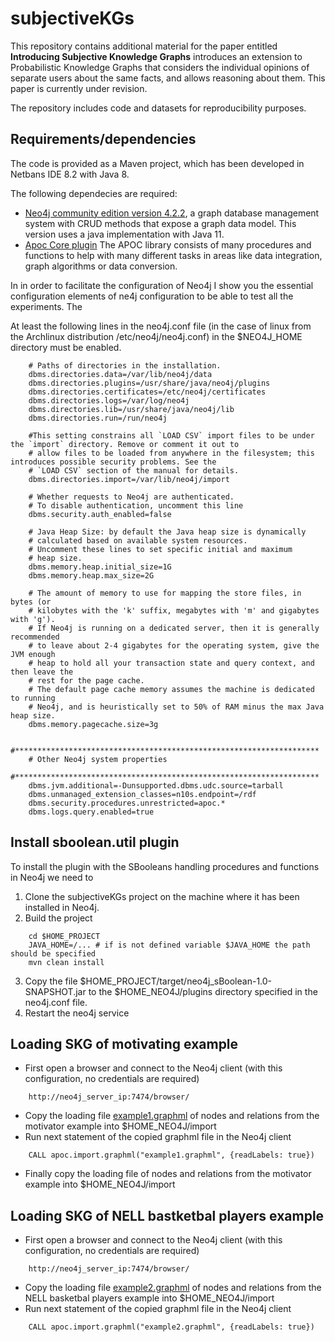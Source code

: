
# subjectiveKGs
This repository contains additional material for the paper entitled **Introducing Subjective Knowledge Graphs** introduces  an extension to Probabilistic Knowledge Graphs that considers the  individual  opinions  of separate users about the same facts, and allows reasoning about them. This paper is currently under revision.

The repository includes code and datasets for reproducibility purposes.

## Requirements/dependencies

The code is provided as a Maven project, which has been developed in Netbans IDE 8.2 with Java 8.

The following dependecies are required:

* [Neo4j community edition version 4.2.2](https://neo4j.com/download-center/#community), a  graph  database  management  system  with CRUD methods that expose a graph data model. This version uses a java implementation with Java 11.
* [Apoc Core plugin](https://neo4j.com/labs/apoc/4.1/installation) The APOC library consists of many  procedures and functions to help with many different tasks in areas like data integration, graph algorithms or data conversion.

In in order to facilitate the configuration of Neo4j I show you the essential configuration elements of ne4j configuration to be able to test all the experiments. The 

At least the following lines in the neo4j.conf file (in the case of linux from the Archlinux distribution /etc/neo4j/neo4j.conf) in the $NEO4J_HOME directory  must be enabled.

```
    # Paths of directories in the installation.
    dbms.directories.data=/var/lib/neo4j/data
    dbms.directories.plugins=/usr/share/java/neo4j/plugins
    dbms.directories.certificates=/etc/neo4j/certificates
    dbms.directories.logs=/var/log/neo4j
    dbms.directories.lib=/usr/share/java/neo4j/lib
    dbms.directories.run=/run/neo4j

    #This setting constrains all `LOAD CSV` import files to be under the `import` directory. Remove or comment it out to
    # allow files to be loaded from anywhere in the filesystem; this introduces possible security problems. See the
    # `LOAD CSV` section of the manual for details.
    dbms.directories.import=/var/lib/neo4j/import

    # Whether requests to Neo4j are authenticated.
    # To disable authentication, uncomment this line
    dbms.security.auth_enabled=false

    # Java Heap Size: by default the Java heap size is dynamically
    # calculated based on available system resources.
    # Uncomment these lines to set specific initial and maximum
    # heap size.
    dbms.memory.heap.initial_size=1G
    dbms.memory.heap.max_size=2G

    # The amount of memory to use for mapping the store files, in bytes (or
    # kilobytes with the 'k' suffix, megabytes with 'm' and gigabytes with 'g').
    # If Neo4j is running on a dedicated server, then it is generally recommended
    # to leave about 2-4 gigabytes for the operating system, give the JVM enough
    # heap to hold all your transaction state and query context, and then leave the
    # rest for the page cache.
    # The default page cache memory assumes the machine is dedicated to running
    # Neo4j, and is heuristically set to 50% of RAM minus the max Java heap size.
    dbms.memory.pagecache.size=3g

    #********************************************************************
    # Other Neo4j system properties
    #********************************************************************
    dbms.jvm.additional=-Dunsupported.dbms.udc.source=tarball
    dbms.unmanaged_extension_classes=n10s.endpoint=/rdf
    dbms.security.procedures.unrestricted=apoc.*
    dbms.logs.query.enabled=true
```
## Install sboolean.util plugin
To install the plugin with the SBooleans handling procedures and functions in Neo4j we need to

1. Clone the subjectiveKGs project on the machine where it has been installed in Neo4j.
2. Build the project 

```
    cd $HOME_PROJECT
    JAVA_HOME=/... # if is not defined variable $JAVA_HOME the path should be specified
    mvn clean install  
```
3. Copy the file $HOME_PROJECT/target/neo4j_sBoolean-1.0-SNAPSHOT.jar to the $HOME_NEO4J/plugins directory specified in the neo4j.conf file.
4. Restart the neo4j service

## Loading SKG of motivating example
* First open a browser and connect to the Neo4j client  (with this configuration, no credentials are required)

```
    http://neo4j_server_ip:7474/browser/
```  

* Copy the loading file [example1.graphml](https://github.com/atenearesearchgroup/subjectiveKGs/examples/example1.graphml) of nodes and relations from the motivator example into $HOME_NEO4J/import
* Run next statement of the copied graphml file in the Neo4j client

```
    CALL apoc.import.graphml("example1.graphml", {readLabels: true})
```

* Finally copy the loading file of nodes and relations from the motivator example into $HOME_NEO4J/import

## Loading SKG of NELL bastketbal players example
* First open a browser and connect to the Neo4j client  (with this configuration, no credentials are required)

``` 
    http://neo4j_server_ip:7474/browser/ 
```

* Copy the loading file [example2.graphml](https://github.com/atenearesearchgroup/subjectiveKGs/examples/example2.graphml) of nodes and relations from the NELL basketbal players example into $HOME_NEO4J/import
* Run next statement of the copied graphml file in the Neo4j client

```
    CALL apoc.import.graphml("example2.graphml", {readLabels: true})
```
